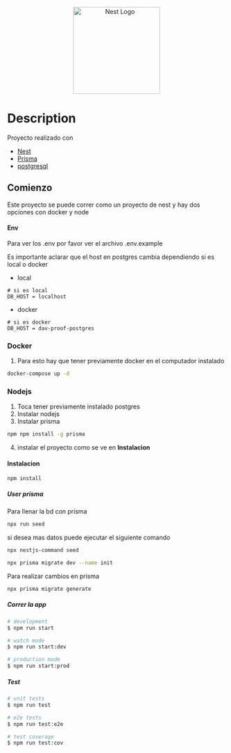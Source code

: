 <p align="center">
  <a href="http://nestjs.com/" target="blank"><img src="https://nestjs.com/img/logo-small.svg" width="200" alt="Nest Logo" /></a>
</p>

# Description

Proyecto realizado con

- [Nest](https://github.com/nestjs/nest)
- [Prisma](https://www.prisma.io/)
- [postgresql](https://www.postgresql.org/)

## Comienzo

Este proyecto se puede correr como un proyecto de nest y hay dos opciones con docker y node

#### Env

Para ver los .env por favor ver el archivo .env.example

Es importante aclarar que el host en postgres cambia dependiendo si es local o docker

- local

```
# si es local
DB_HOST = localhost
```

- docker

```
# si es docker
DB_HOST = dav-proof-postgres
```

### Docker

1. Para esto hay que tener previamente docker en el computador instalado

```bash
docker-compose up -d
```

### Nodejs

1. Toca tener previamente instalado postgres
2. Instalar nodejs
3. Instalar prisma

```bash
npm npm install -g prisma
```

4. instalar el proyecto como se ve en **Instalacion**

#### Instalacion

```bash
npm install
```

##### User prisma

Para llenar la bd con prisma

```bash
npx run seed
```

si desea mas datos puede ejecutar el siguiente comando

```bash
npx nestjs-command seed
```

```bash
npx prisma migrate dev --name init
```

Para realizar cambios en prisma

```bash
npx prisma migrate generate
```

##### Correr la app

```bash
# development
$ npm run start

# watch mode
$ npm run start:dev

# production mode
$ npm run start:prod
```

##### Test

```bash
# unit tests
$ npm run test

# e2e tests
$ npm run test:e2e

# test coverage
$ npm run test:cov
```
